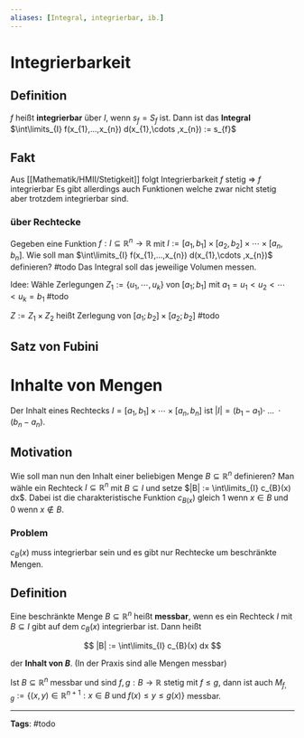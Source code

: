 ```yaml
---
aliases: [Integral, integrierbar, ib.]
---
```


# Integrierbarkeit

## Definition

$f$ heißt **integrierbar** über $I$, wenn $s_{f} = S_{f}$ ist. Dann ist das **Integral** $\int\limits_{I} f(x_{1},...,x_{n}) d(x_{1},\cdots ,x_{n}) := s_{f}$

## Fakt

Aus [[Mathematik/HMII/Stetigkeit]] folgt Integrierbarkeit
$f$ stetig $\Rightarrow$ $f$ integrierbar
Es gibt allerdings auch Funktionen welche zwar nicht stetig aber trotzdem integrierbar sind.

### über Rechtecke

Gegeben eine Funktion $f: I \subseteq \mathbb{R}^{n}\to \mathbb{R}$ mit $I:=[a_{1},b_{1}] \times [a_{2},b_{2}] \times \cdots \times [a_{n},b_{n}]$. Wie soll man $\int\limits_{I} f(x_{1},...,x_{n}) d(x_{1},\cdots ,x_{n})$ definieren?
#todo
Das Integral soll das jeweilige Volumen messen.

Idee: Wähle Zerlegungen $Z_{1}:=\{u_{1}, \cdots, u_{k}\}$ von $[a_{1};b_{1}]$ mit $a_{1}=u_{1} < u_{2} < \cdots < u_{k}=b_{1}$
#todo

$Z:= Z_{1} \times Z_{2}$ heißt Zerlegung von $[a_{1};b_{2}] \times [a_{2};b_{2}]$
#todo

## Satz von Fubini

# Inhalte von Mengen

Der Inhalt eines Rechtecks $I = [a_{1},b_{1}] \times \cdots \times [a_{n}, b_{n}]$ ist $|I| = (b_{1}-a_{1}) \cdot \;\dots \; \cdot (b_{n}-a_{n})$.

## Motivation

Wie soll man nun den Inhalt einer beliebigen Menge $B \subseteq \mathbb{R}^{n}$ definieren?
Man wähle ein Rechteck $I \subseteq \mathbb{R}^{n}$ mit $B \subseteq I$ und setze $|B| := \int\limits_{I} c_{B}(x) dx$.
Dabei ist die charakteristische Funktion $c_{B(x})$ gleich $1$ wenn $x \in B$ und $0$ wenn $x \notin B$.

### Problem

$c_{B}(x)$ muss integrierbar sein und es gibt nur Rechtecke um beschränkte Mengen.

## Definition

Eine beschränkte Menge $B \subseteq \mathbb{R}^n$ heißt **messbar**, wenn es ein Rechteck $I$ mit $B \subseteq I$ gibt auf dem $c_{B}(x)$ integrierbar ist. Dann heißt

$$
|B| := \int\limits_{I} c_{B}(x) dx
$$

der **Inhalt von $B$**.
(In der Praxis sind alle Mengen messbar)

Ist $B \subseteq \mathbb{R}^{n}$ messbar und sind $f,g: B \to \mathbb{R}$ stetig mit $f \leq g$, dann ist auch $M_{f,g} := \{(x,y) \in \mathbb{R}^{n+1}: x \in B \;\text{und}\; f(x) \leq y \leq g(x) \}$ messbar.

---

**Tags**: #todo
